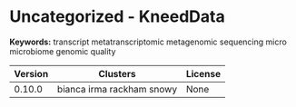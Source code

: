 # Uncategorized - KneedData



**Keywords:** transcript metatranscriptomic metagenomic sequencing micro microbiome genomic quality



| Version | Clusters | License |
| ------- | -------- | ------- |
| 0.10.0 | bianca irma rackham snowy | None |
